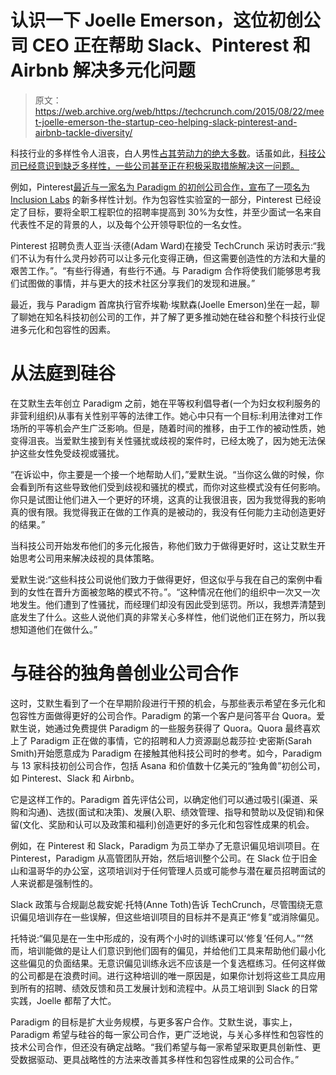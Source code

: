 # 认识一下 Joelle Emerson，这位初创公司 CEO 正在帮助 Slack、Pinterest 和 Airbnb 解决多元化问题

> 原文：<https://web.archive.org/web/https://techcrunch.com/2015/08/22/meet-joelle-emerson-the-startup-ceo-helping-slack-pinterest-and-airbnb-tackle-diversity/>

科技行业的多样性令人沮丧，白人男性[占其劳动力的绝大多数](https://web.archive.org/web/20230326205458/http://www.theverge.com/2015/8/20/9179853/tech-diversity-scorecard-apple-google-microsoft-facebook-intel-twitter-amazon)。话虽如此，[科技公司已经意识到缺乏多样性，一些公司甚至正在积极采取措施解决这一问题。](https://web.archive.org/web/20230326205458/https://techcrunch.com/2015/08/13/apples-tim-cook-on-latest-diversity-numbers-theres-a-lot-more-work-to-be-done/)

例如，Pinterest[最近与一家名为 Paradigm 的初创公司合作，宣布了一项名为 Inclusion Labs](https://web.archive.org/web/20230326205458/https://techcrunch.com/2015/07/30/pinterest-is-working-with-a-startup-called-paradigm-to-foster-diversity/) 的新多样性计划。作为包容性实验室的一部分，Pinterest 已经设定了目标，要将全职工程职位的招聘率提高到 30%为女性，并至少面试一名来自代表性不足的背景的人，以及每个公开领导职位的一名女性。

Pinterest 招聘负责人亚当·沃德(Adam Ward)在接受 TechCrunch 采访时表示:“我们不认为有什么灵丹妙药可以让多元化变得正确，但这需要创造性的方法和大量的艰苦工作。”。“有些行得通，有些行不通。与 Paradigm 合作将使我们能够思考我们试图做的事情，并与更大的技术社区分享我们的发现和进展。”

最近，我与 Paradigm 首席执行官乔埃勒·埃默森(Joelle Emerson)坐在一起，聊了聊她在知名科技初创公司的工作，并了解了更多推动她在硅谷和整个科技行业促进多元化和包容性的因素。

# **从法庭到硅谷**

在艾默生去年创立 Paradigm 之前，她在平等权利倡导者(一个为妇女权利服务的非营利组织)从事有关性别平等的法律工作。她心中只有一个目标:利用法律对工作场所的平等机会产生广泛影响。但是，随着时间的推移，由于工作的被动性质，她变得沮丧。当爱默生接到有关性骚扰或歧视的案件时，已经太晚了，因为她无法保护这些女性免受歧视或骚扰。

“在诉讼中，你主要是一个接一个地帮助人们，”爱默生说。“当你这么做的时候，你会看到所有这些导致他们受到歧视和骚扰的模式，而你对这些模式没有任何影响。你只是试图让他们进入一个更好的环境，这真的让我很沮丧，因为我觉得我的影响真的很有限。我觉得我正在做的工作真的是被动的，我没有任何能力主动创造更好的结果。”

当科技公司开始发布他们的多元化报告，称他们致力于做得更好时，这让艾默生开始思考公司用来解决歧视的具体策略。

爱默生说:“这些科技公司说他们致力于做得更好，但这似乎与我在自己的案例中看到的女性在晋升方面被忽略的模式不符。”。“这种情况在他们的组织中一次又一次地发生。他们遭到了性骚扰，而经理们却没有因此受到惩罚。所以，我想弄清楚到底发生了什么。这些人说他们真的非常关心多样性，他们说他们正在努力，所以我想知道他们在做什么。”

# **与硅谷的独角兽创业公司合作**

这时，艾默生看到了一个在早期阶段进行干预的机会，与那些表示希望在多元化和包容性方面做得更好的公司合作。Paradigm 的第一个客户是问答平台 Quora。爱默生说，她通过免费提供 Paradigm 的一些服务获得了 Quora。Quora 最终喜欢上了 Paradigm 正在做的事情，它的招聘和人力资源副总裁莎拉·史密斯(Sarah Smith)开始愿意成为 Paradigm 在接触其他科技公司时的参考。如今，Paradigm 与 13 家科技初创公司合作，包括 Asana 和价值数十亿美元的“独角兽”初创公司，如 Pinterest、Slack 和 Airbnb。

它是这样工作的。Paradigm 首先评估公司，以确定他们可以通过吸引(渠道、采购和沟通)、选拔(面试和决策)、发展(入职、绩效管理、指导和赞助以及促销)和保留(文化、奖励和认可以及政策和福利)创造更好的多元化和包容性成果的机会。

例如，在 Pinterest 和 Slack，Paradigm 为员工举办了无意识偏见培训项目。在 Pinterest，Paradigm 从高管团队开始，然后培训整个公司。在 Slack 位于旧金山和温哥华的办公室，这项培训对于任何管理人员或可能参与潜在雇员招聘面试的人来说都是强制性的。

Slack 政策与合规副总裁安妮·托特(Anne Toth)告诉 TechCrunch，尽管围绕无意识偏见培训存在一些误解，但这些培训项目的目标并不是真正“修复”或消除偏见。

托特说:“偏见是在一生中形成的，没有两个小时的训练课可以‘修复’任何人。”“然而，培训能做的是让人们意识到他们固有的偏见，并给他们工具来帮助他们最小化这些偏见的负面结果。无意识偏见训练永远不应该是一个复选框练习。任何这样做的公司都是在浪费时间。进行这种培训的唯一原因是，如果你计划将这些工具应用到所有的招聘、绩效反馈和员工发展计划和流程中。从员工培训到 Slack 的日常实践，Joelle 都帮了大忙。

Paradigm 的目标是扩大业务规模，与更多客户合作。艾默生说，事实上，Paradigm 希望与硅谷的每一家公司合作，更广泛地说，与关心多样性和包容性的技术公司合作，但还没有确定战略。“我们希望与每一家希望采取更具创新性、更受数据驱动、更具战略性的方法来改善其多样性和包容性成果的公司合作。”